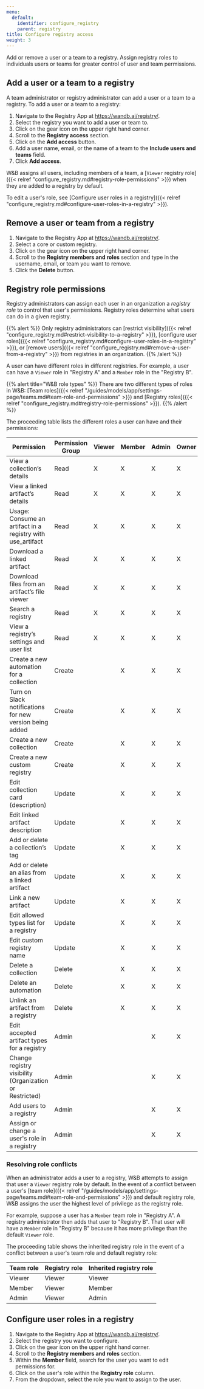 ```yaml
---
menu:
  default:
    identifier: configure_registry
    parent: registry
title: Configure registry access
weight: 3
---
```


Add or remove a user or a team to a registry. Assign registry roles to individuals users or teams for greater control of user and team permissions.

## Add a user or a team to a registry

A team administrator or registry administrator can add a user or a team to a registry. To add a user or a team to a registry:

1. Navigate to the Registry App at https://wandb.ai/registry/.
2. Select the registry you want to add a user or team to.
3. Click on the gear icon on the upper right hand corner.
4. Scroll to the **Registry access** section.
5. Click on the **Add access** button.
6. Add a user name, email, or the name of a team to the **Include users and teams** field.
7. Click **Add access**.


W&B assigns all users, including members of a team, a [`Viewer` registry role]({{< relref "configure_registry.md#registry-role-permissions" >}}) when they are added to a registry by default. 

To edit a user's role, see [Configure user roles in a registry]({{< relref "configure_registry.md#configure-user-roles-in-a-registry" >}}).

## Remove a user or team from a registry
1. Navigate to the Registry App at https://wandb.ai/registry/.
2. Select a core or custom registry.
3. Click on the gear icon on the upper right hand corner.
4. Scroll to the **Registry members and roles** section and type in the username, email, or team you want to remove.
5. Click the **Delete** button.



## Registry role permissions

Registry administrators can assign each user in an organization a *registry role* to control that user's permissions. Registry roles determine what users can do in a given registry. 

{{% alert %}}
Only registry administrators can [restrict visibility]({{< relref "configure_registry.md#restrict-visibility-to-a-registry" >}}), [configure user roles]({{< relref "configure_registry.md#configure-user-roles-in-a-registry" >}}), or [remove users]({{< relref "configure_registry.md#remove-a-user-from-a-registry" >}}) from registries in an organization.
{{% /alert %}}

A user can have different roles in different registries. For example, a user can have a `Viewer` role in "Registry A" and a `Member` role in the "Registry B".

{{% alert title="W&B role types" %}}
There are two different types of roles in W&B: [Team roles]({{< relref "/guides/models/app/settings-page/teams.md#team-role-and-permissions" >}}) and [Registry roles]({{< relref "configure_registry.md#registry-role-permissions" >}}).
{{% /alert %}}

The proceeding table lists the different roles a user can have and their permissions:


| Permission                                                     | Permission Group | Viewer | Member | Admin | Owner |
|--------------------------------------------------------------- |------------------|--------|--------|-------|-------|
| View a collection’s details                                    | Read             |   X    |   X    |   X   |   X   |
| View a linked artifact’s details                               | Read             |   X    |   X    |   X   |   X   |
| Usage: Consume an artifact in a registry with use_artifact     | Read             |   X    |   X    |   X   |   X   |
| Download a linked artifact                                     | Read             |   X    |   X    |   X   |   X   |
| Download files from an artifact’s file viewer                  | Read             |   X    |   X    |   X   |   X   |
| Search a registry                                              | Read             |   X    |   X    |   X   |   X   |
| View a registry’s settings and user list                       | Read             |   X    |   X    |   X   |   X   |
| Create a new automation for a collection                       | Create           |        |   X    |   X   |   X   |
| Turn on Slack notifications for new version being added        | Create           |        |   X    |   X   |   X   |
| Create a new collection                                        | Create           |        |   X    |   X   |   X   |
| Create a new custom registry                                   | Create           |        |   X    |   X   |   X   |
| Edit collection card (description)                             | Update           |        |   X    |   X   |   X   |
| Edit linked artifact description                               | Update           |        |   X    |   X   |   X   |
| Add or delete a collection’s tag                               | Update           |        |   X    |   X   |   X   |
| Add or delete an alias from a linked artifact                  | Update           |        |   X    |   X   |   X   |
| Link a new artifact                                            | Update           |        |   X    |   X   |   X   |
| Edit allowed types list for a registry                         | Update           |        |   X    |   X   |   X   |
| Edit custom registry name                                      | Update           |        |   X    |   X   |   X   |
| Delete a collection                                            | Delete           |        |   X    |   X   |   X   |
| Delete an automation                                           | Delete           |        |   X    |   X   |   X   |
| Unlink an artifact from a registry                             | Delete           |        |   X    |   X   |   X   |
| Edit accepted artifact types for a registry                    | Admin            |        |        |   X   |   X   |
| Change registry visibility (Organization or Restricted)        | Admin            |        |        |   X   |   X   |
| Add users to a registry                                        | Admin            |        |        |   X   |   X   |
| Assign or change a user's role in a registry                   | Admin            |        |        |   X   |   X   |


### Resolving role conflicts

When an administrator adds a user to a registry, W&B attempts to assign that user a `Viewer` registry role by default. In the event of a conflict between a user's [team role]({{< relref "/guides/models/app/settings-page/teams.md#team-role-and-permissions" >}}) and default registry role, W&B assigns the user the highest level of privilege as the registry role.

For example, suppose a user has a `Member` team role in "Registry A". A registry administrator then adds that user to "Registry B". That user will have a `Member` role in "Registry B" because it has more privilege than the default `Viewer` role.

The proceeding table shows the inherited registry role in the event of a conflict between a user's team role and default registry role:

| Team role | Registry role | Inherited registry role |
| ------ | ------ | ------ | 
| Viewer | Viewer | Viewer |
| Member | Viewer | Member |
| Admin  | Viewer | Admin  |



## Configure user roles in a registry
1. Navigate to the Registry App at https://wandb.ai/registry/.
2. Select the registry you want to configure.
3. Click on the gear icon on the upper right hand corner.
4. Scroll to the **Registry members and roles** section.
5. Within the **Member** field, search for the user you want to edit permissions for.
6. Click on the user's role within the **Registry role** column. 
7. From the dropdown, select the role you want to assign to the user.

<!-- To do: add new image -->
<!-- {{< img src="/images/registry/configure_role_registry.gif" alt="" >}} -->

